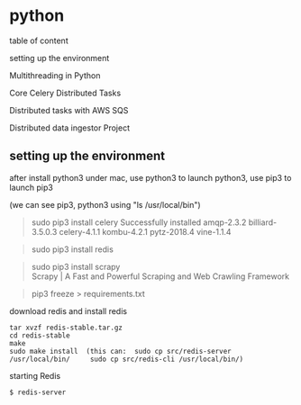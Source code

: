 # python

table of content    

setting up the environment    

Multithreading in Python

Core Celery Distributed Tasks

Distributed tasks with AWS SQS

Distributed data ingestor Project 


## setting up the environment    

after install python3 under mac, use python3 to launch python3, use pip3 to launch pip3    

(we can see pip3, python3 using "ls /usr/local/bin")

> sudo pip3 install celery
Successfully installed amqp-2.3.2 billiard-3.5.0.3 celery-4.1.1 kombu-4.2.1 pytz-2018.4 vine-1.1.4

> sudo pip3 install redis    

> sudo pip3 install scrapy   
Scrapy | A Fast and Powerful Scraping and Web Crawling Framework

> pip3 freeze > requirements.txt    

download redis and install redis
```
tar xvzf redis-stable.tar.gz
cd redis-stable
make
sudo make install  (this can:  sudo cp src/redis-server /usr/local/bin/     sudo cp src/redis-cli /usr/local/bin/)
```

starting Redis
```
$ redis-server
```






